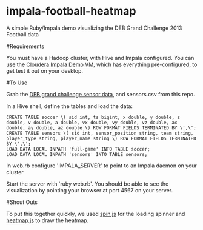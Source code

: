 impala-football-heatmap
=======================

A simple Ruby/Impala demo visualizing the DEB Grand Challenge 2013 Football data

#Requirements

You must have a Hadoop cluster, with Hive and Impala configured. You can use the [Cloudera Impala Demo VM](https://ccp.cloudera.com/display/SUPPORT/Cloudera\'s+Impala+Demo+VM), which has everything pre-configured, to get test it out on your desktop.

#To Use

Grab the [DEB grand challenge sensor data](http://www.orgs.ttu.edu/debs2013/index.php), and sensors.csv from this repo.

In a Hive shell, define the tables and load the data:

    CREATE TABLE soccer \( sid int, ts bigint, x double, y double, z double, v double, a double, vx double, vy double, vz double, ax double, ay double, az double \) ROW FORMAT FIELDS TERMINATED BY \',\';
    CREATE TABLE sensors \( sid int, sensor_position string, team string, player_type string, player_name string \) ROW FORMAT FIELDS TERMINATED BY \',\';
    LOAD DATA LOCAL INPATH 'full-game' INTO TABLE soccer;
    LOAD DATA LOCAL INPATH 'sensors' INTO TABLE sensors;

In web.rb configure 'IMPALA_SERVER' to point to an Impala daemon on your cluster

Start the server with 'ruby web.rb'. You should be able to see the visualization by pointing your browser at port 4567 on your server.

#Shout Outs

To put this together quickly, we used [spin.js](http://fgnass.github.com/spin.js/) for the loading spinner and [heatmap.js](http://www.patrick-wied.at/static/heatmapjs/) to draw the heatmap.
